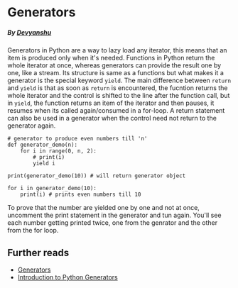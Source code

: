 # Generators
  ##### By [Devyanshu](https://github.com/Devyanshu)
  
Generators in Python are a way to lazy load any iterator, this means that an item is produced only when it's needed. Functions in Python return the whole iterator at once, whereas generators can provide the result one by one, like a stream. Its structure is same as a functions but what makes it a generator is the special keyword ```yield```. The main difference between ```return``` and ```yield``` is that as soon as ```return``` is encountered, the fucntion returns the whole iterator and the control is shifted to the line after the function call, but in ```yield```,  the function returns an item of the iterator and then pauses, it resumes when its called again/consumed in a for-loop. A return statement can also be used in a generator when the control need not return to the generator again.
```
# generator to produce even numbers till 'n'
def generator_demo(n):
    for i in range(0, n, 2):
        # print(i)
        yield i
        
print(generator_demo(10)) # will return generator object

for i in generator_demo(10):
    print(i) # prints even numbers till 10
```

  To prove that the number are yielded one by one and not at once, uncomment the print statement in the generator and tun again. You'll see each number getting printed twice, one from the genrator and the other from the for loop.
  
  ## Further reads
- [Generators](https://www.learnpython.org/en/Generators)
- [Introduction to Python Generators](https://realpython.com/introduction-to-python-generators/)